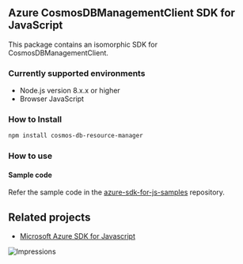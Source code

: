 ## Azure CosmosDBManagementClient SDK for JavaScript

This package contains an isomorphic SDK for CosmosDBManagementClient.

### Currently supported environments

- Node.js version 8.x.x or higher
- Browser JavaScript

### How to Install

```bash
npm install cosmos-db-resource-manager
```

### How to use

#### Sample code

Refer the sample code in the [azure-sdk-for-js-samples](https://github.com/Azure/azure-sdk-for-js-samples) repository.

## Related projects

- [Microsoft Azure SDK for Javascript](https://github.com/Azure/azure-sdk-for-js)


![Impressions](https://azure-sdk-impressions.azurewebsites.net/api/impressions/azure-sdk-for-js%2Fsdk%2Fcdn%2Farm-cdn%2FREADME.png)